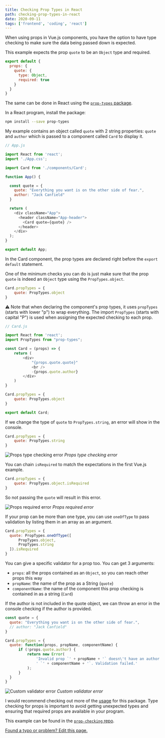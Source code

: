 ```yaml
---
title: Checking Prop Types in React
path: checking-prop-types-in-react
date: 2020-09-11
tags: ['frontend', 'coding', 'react']
---
```


When using props in Vue.js components, you have the option to have type checking to make sure the data being passed down is expected.

This example expects the prop `quote` to be an `Object` type and required.

```js
export default {
  props: {
    quote: {
      type: Object,
      required: true
    }
  }
}
```

The same can be done in React using the [`prop-types` package](https://www.npmjs.com/package/prop-types).

In a React program, install the package:
```bash
npm install --save prop-types
```

My example contains an object called `quote` with 2 string properties: `quote` and `author` which is passed to a component called `Card` to display it.

```js
// App.js

import React from 'react';
import './App.css';

import Card from './components/Card';

function App() {

  const quote = {
    quote: "Everything you want is on the other side of fear.",
    author: "Jack Canfield"
  }

  return (
    <div className="App">
      <header className="App-header">
        <Card quote={quote} />
      </header>
    </div>
  );
}

export default App;
```

In the Card component, the prop types are declared right before the `export default` statement.

One of the minimum checks you can do is just make sure that the prop `quote` is indeed an `Object` type using the `PropTypes.object`.
```js
Card.propTypes = {
    quote: PropTypes.object
}
```

⚠️ Note that when declaring the component's prop types, it uses `propTypes` (starts with lower "p") to wrap everything. The import `PropTypes` (starts with capital "P") is used when assigning the expected checking to each prop.

```js
// Card.js

import React from 'react';
import PropTypes from "prop-types";

const Card = (props) => {
    return (
        <div>
            "{props.quote.quote}"
            <br />
            -{props.quote.author}
        </div>
    )
}

Card.propTypes = {
    quote: PropTypes.object
}

export default Card;
```

If we change the type of `quote` to `PropTypes.string`, an error will show in the console.

```js
Card.propTypes = {
    quote: PropTypes.string
}
```

![Props type checking error](./images/2020-09-11/checking-error.png)
_Props type checking error_

You can chain `isRequired` to match the expectations in the first Vue.js example.

```js
Card.propTypes = {
    quote: PropTypes.object.isRequired
}
```

So not passing the `quote` will result in this error.

![Props required error](./images/2020-09-11/required-error.png)
_Props required error_

If your prop can be more than one type, you can use `oneOfType` to pass validation by listing them in an array as an argument.

```js
Card.propTypes = {
  quote: PropTypes.oneOfType([
      PropTypes.object,
      PropTypes.string
  ]).isRequired
}
```

You can give a specific validator for a prop too. You can get 3 arguments:

- `props`: all the props contained as an `Object`, so you can reach other props this way
- `propName`: the name of the prop as a String (`quote`)
- `componentName`: the name of the component this prop checking is contained in as a string (`Card`)

If the author is not included in the quote object, we can throw an error in the console checking if the author is provided.

```js
const quote = {
  quote: "Everything you want is on the other side of fear.",
  // author: "Jack Canfield"
}
```

```js
Card.propTypes = {
  quote: function(props, propName, componentName) {
      if (!props.quote.author) {
          return new Error(
              'Invalid prop `' + propName + '` doesn\'t have an author' +
              ' `' + componentName + '`. Validation failed.'
          );
      }
  }
}
```

![Custom validator error](./images/2020-09-11/custom-validator-error.png)
_Custom validator error_

I would recommend checking out more of the [usage](https://www.npmjs.com/package/prop-types#usage) for this package. Type checking for props is important to avoid getting unexpected types and ensuring that required props are available in your program.

This example can be found in the [`prop-checking` repo](https://github.com/Dana94/prop-checking).

[Found a typo or problem? Edit this page.]()
